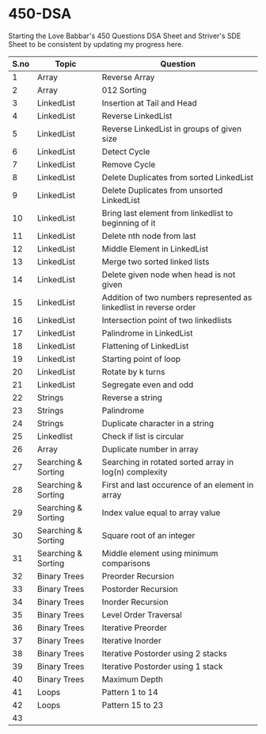 # 450-DSA
Starting the Love Babbar's 450 Questions DSA Sheet and Striver's SDE Sheet to be consistent by updating my progress here.

| S.no | Topic | Question |
|-------|-------|-------------|
| 1 | Array | Reverse Array |
| 2 | Array | 012 Sorting |
| 3 | LinkedList | Insertion at Tail and Head |
| 4 | LinkedList | Reverse LinkedList |
| 5 | LinkedList | Reverse LinkedList in groups of given size |
| 6 | LinkedList | Detect Cycle |
| 7 | LinkedList | Remove Cycle |
| 8 | LinkedList | Delete Duplicates from sorted LinkedList |
| 9 | LinkedList | Delete Duplicates from unsorted LinkedList |
| 10 | LinkedList | Bring last element from linkedlist to beginning of it |
| 11 | LinkedList | Delete nth node from last |
| 12 | LinkedList | Middle Element in LinkedList |
| 13 | LinkedList | Merge two sorted linked lists |
| 14 | LinkedList | Delete given node when head is not given |
| 15 | LinkedList | Addition of two numbers represented as linkedlist in reverse order |
| 16 | LinkedList | Intersection point of two linkedlists |
| 17 | LinkedList | Palindrome in LinkedList |
| 18 | LinkedList | Flattening of LinkedList |
| 19 | LinkedList | Starting point of loop |
| 20 | LinkedList | Rotate by k turns |
| 21 | LinkedList | Segregate even and odd |
| 22 | Strings | Reverse a string |
| 23 | Strings | Palindrome |
| 24 | Strings | Duplicate character in a string |
| 25 | Linkedlist | Check if list is circular |
| 26 | Array | Duplicate number in array |
| 27 | Searching & Sorting | Searching in rotated sorted array in log(n) complexity |
| 28 | Searching & Sorting | First and last occurence of an element in array |
| 29 | Searching & Sorting | Index value equal to array value |
| 30 | Searching & Sorting | Square root of an integer |
| 31 | Searching & Sorting | Middle element using minimum comparisons |
| 32 | Binary Trees | Preorder Recursion |
| 33 | Binary Trees | Postorder Recursion |
| 34 | Binary Trees | Inorder Recursion |
| 35 | Binary Trees | Level Order Traversal |
| 36 | Binary Trees | Iterative Preorder |
| 37 | Binary Trees | Iterative Inorder |
| 38 | Binary Trees | Iterative Postorder using 2 stacks |
| 39 | Binary Trees | Iterative Postorder using 1 stack | do lecture 12 and 13
| 40 | Binary Trees | Maximum Depth |
| 41 | Loops | Pattern 1 to 14 |
| 42 | Loops | Pattern 15 to 23 |
| 43 |

